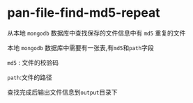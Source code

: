 # pan-file-find-md5-repeat

从本地 `mongodb` 数据库中查找保存的文件信息中有 `md5` 重复的文件

本地 `mongodb` 数据库中需要有一张表,有`md5`和`path`字段

`md5` : 文件的校验码

`path`:文件的路径

查找完成后输出文件信息到`output`目录下
